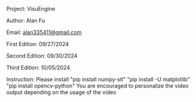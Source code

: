 Project: VisuEngine

Author: Alan Fu

Email: alan335411@gmail.com

First Edition: 09/27/2024

Second Edition: 09/30/2024

Third Edition: 10/05/2024

Instruction: Please install "pip install numpy-stl" "pip install -U matplotlib" "pip install opencv-python"
You are encouraged to personalize the video output depending on the usage of the video
